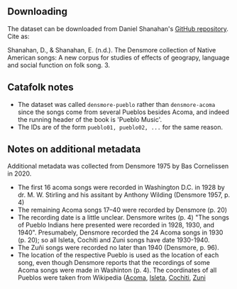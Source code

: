 
Downloading
-----------

The dataset can be downloaded from Daniel Shanahan's [GitHub repository](https://github.com/shanahdt/densmore/tree/master/Densmore/acoma). Cite as:

Shanahan, D., & Shanahan, E. (n.d.). The Densmore collection of Native American songs: A new corpus for studies of effects of geograpy, language and social function on folk song. 3.


Catafolk notes
--------------

- The dataset was called `densmore-pueblo` rather than `densmore-acoma` since the songs come from several Pueblos besides Acoma, and indeed the running header of the book is 'Pueblo Music'.
- The IDs are of the form `pueblo01, pueblo02, ...` for the same reason.


Notes on additional metadata
----------------------------

Additional metadata was collected from Densmore 1975 by Bas Cornelissen in 2020.

- The first 16 acoma songs were recorded in Washington D.C. in 1928 by dr. M. W. Stirling and his assitant by Anthony Wilding (Densmore 1957, p. 4)
- The remaining Acoma songs 17–40 were recorded by Densmore (p. 20)
- The recording date is a little unclear. Densmore writes (p. 4) "The songs of Pueblo Indians here presented were recorded in 1928, 1930, and 1940". Presumabely, Densmore recorded the 24 Acoma songs in 1930 (p. 20); so all Isleta, Cochiti and Zuni songs have date 1930-1940.
- The Zuñi songs were recorded no later than 1940 (Densmore, p. 96).
- The location of the respective Pueblo is used as the location of each song, even though Densmore reports that the recordings of some Acoma songs were made in Washinton (p. 4). The coordinates of all Pueblos were taken from Wikipedia ([Acoma](https://en.wikipedia.org/wiki/Acoma_Pueblo), [Isleta](https://en.wikipedia.org/wiki/Pueblo_of_Isleta), [Cochiti](https://en.wikipedia.org/wiki/Cochiti,_New_Mexico), [Zuni](https://en.wikipedia.org/wiki/Zuni_Pueblo,_New_Mexico)